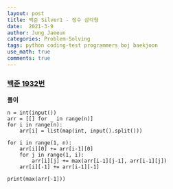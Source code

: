 ```yaml
---
layout: post
title: 백준 Silver1 - 정수 삼각형
date:  2021-3-9
author: Jung Jaeeun
categories: Problem-Solving
tags: python coding-test programmers boj baekjoon
use_math: true
comments: true
---
```


### [백준 1932번](https://www.acmicpc.net/problem/1932)

**풀이**

```python3
n = int(input())
arr = [[] for _ in range(n)]
for i in range(n):
    arr[i] = list(map(int, input().split()))

for i in range(1, n):
    arr[i][0] += arr[i-1][0]
    for j in range(1, i):
        arr[i][j] += max(arr[i-1][j-1], arr[i-1][j])
    arr[i][-1] += arr[i-1][-1]

print(max(arr[-1]))
```
